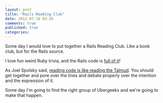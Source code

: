 ```yaml
---
layout: post
title: "Rails Reading Club"
date: 2012-07-18 03:26
comments: true
published: true
categories: 
---
```

Some day I would love to put together a Rails Reading Club.  Like a book club, but for the Rails source.

I love fun weird Ruby trivia, and the Rails code is <a href="http://codefol.io/posts/11-Deep-Rails-Understanding-HashWithIndifferentAccess-Understanding-the-Params-Hash">full of it</a>!

As Joel Spolsky said, <a href="http://www.joelonsoftware.com/articles/fog0000000053.html">reading code is like reading the Talmud</a>.  You should get together and pore over the lines and debate properly over the intention and the expression of it.

Some day I'm going to find the right group of Ubergeeks and we're going to make that happen.
